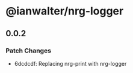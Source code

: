 # @ianwalter/nrg-logger

## 0.0.2
### Patch Changes

- 6dcdcdf: Replacing nrg-print with nrg-logger
